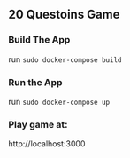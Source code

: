 ## 20 Questoins Game

### Build The App
run `sudo docker-compose build`

### Run the App
run `sudo docker-compose up`
### Play game at: 
http://localhost:3000
